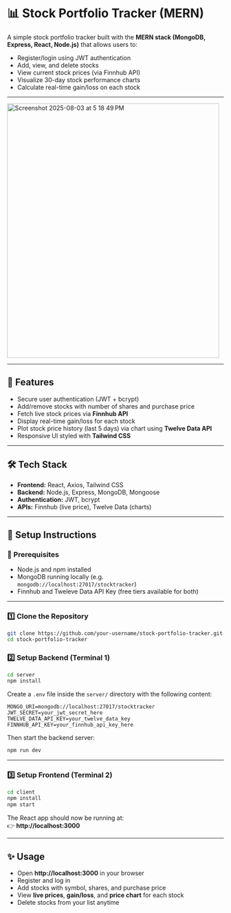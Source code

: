 # 📊 Stock Portfolio Tracker (MERN)

A simple stock portfolio tracker built with the **MERN stack (MongoDB, Express, React, Node.js)** that allows users to:

- Register/login using JWT authentication
- Add, view, and delete stocks
- View current stock prices (via Finnhub API)
- Visualize 30-day stock performance charts
- Calculate real-time gain/loss on each stock

---

<img width="493" height="590" alt="Screenshot 2025-08-03 at 5 18 49 PM" src="https://github.com/user-attachments/assets/e7a27a3c-b8c7-4c10-8688-061d9eeb033b" />

---

## 🚀 Features

- Secure user authentication (JWT + bcrypt)
- Add/remove stocks with number of shares and purchase price
- Fetch live stock prices via **Finnhub API**
- Display real-time gain/loss for each stock
- Plot stock price history (last 5 days) via chart using **Twelve Data API**
- Responsive UI styled with **Tailwind CSS**

---

## 🛠️ Tech Stack

- **Frontend:** React, Axios, Tailwind CSS
- **Backend:** Node.js, Express, MongoDB, Mongoose
- **Authentication:** JWT, bcrypt
- **APIs:** Finnhub (live price), Twelve Data (charts)

---

## 🔧 Setup Instructions

### 📁 Prerequisites

- Node.js and npm installed
- MongoDB running locally (e.g. `mongodb://localhost:27017/stocktracker`)
- Finnhub and Tweleve Data API Key (free tiers available for both)

---

### 1️⃣ Clone the Repository

```bash
git clone https://github.com/your-username/stock-portfolio-tracker.git
cd stock-portfolio-tracker
```

### 2️⃣ Setup Backend (Terminal 1)

```bash
cd server
npm install
```

Create a `.env` file inside the `server/` directory with the following content:

```env
MONGO_URI=mongodb://localhost:27017/stocktracker
JWT_SECRET=your_jwt_secret_here
TWELVE_DATA_API_KEY=your_twelve_data_key
FINNHUB_API_KEY=your_finnhub_api_key_here
```

Then start the backend server:

```bash
npm run dev
```

---

### 3️⃣ Setup Frontend (Terminal 2)

```bash
cd client
npm install
npm start
```

The React app should now be running at:  
👉 **http://localhost:3000**

---

## ✨ Usage

- Open **http://localhost:3000** in your browser  
- Register and log in  
- Add stocks with symbol, shares, and purchase price  
- View **live prices**, **gain/loss**, and **price chart** for each stock  
- Delete stocks from your list anytime


